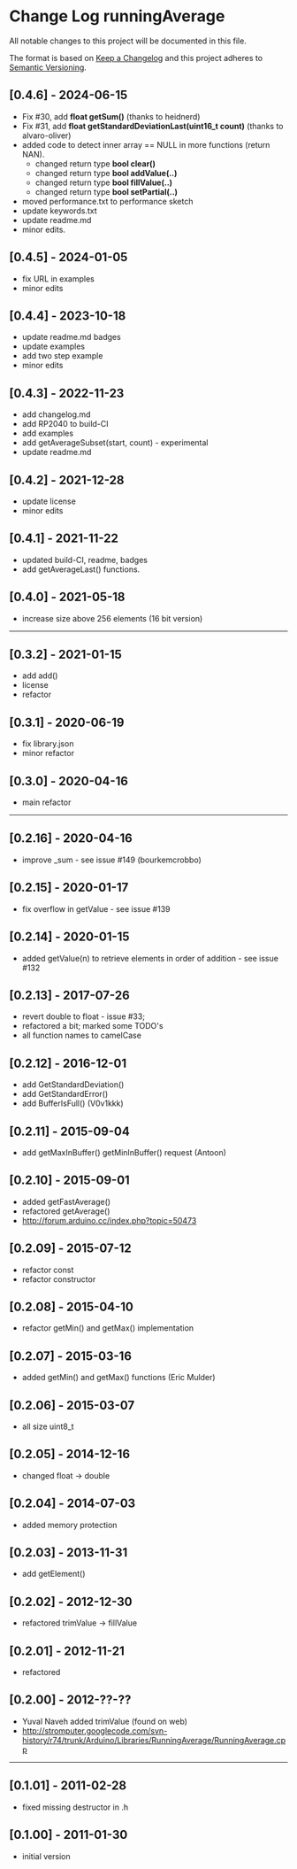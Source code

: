 # Change Log runningAverage

All notable changes to this project will be documented in this file.

The format is based on [Keep a Changelog](http://keepachangelog.com/)
and this project adheres to [Semantic Versioning](http://semver.org/).


## [0.4.6] - 2024-06-15
- Fix #30, add **float getSum()** (thanks to heidnerd)
- Fix #31, add **float getStandardDeviationLast(uint16_t count)** (thanks to alvaro-oliver)
- added code to detect inner array == NULL in more functions (return NAN).
  - changed return type **bool clear()**
  - changed return type **bool addValue(..)**
  - changed return type **bool fillValue(..)**
  - changed return type **bool setPartial(..)**
- moved performance.txt to performance sketch
- update keywords.txt
- update readme.md
- minor edits.

## [0.4.5] - 2024-01-05
- fix URL in examples
- minor edits

## [0.4.4] - 2023-10-18
- update readme.md badges
- update examples
- add two step example
- minor edits

## [0.4.3] - 2022-11-23
- add changelog.md
- add RP2040 to build-CI
- add examples
- add getAverageSubset(start, count) - experimental
- update readme.md

## [0.4.2] - 2021-12-28
- update license
- minor edits

## [0.4.1] - 2021-11-22
- updated build-CI, readme, badges
- add getAverageLast() functions.

## [0.4.0] - 2021-05-18
- increase size above 256 elements (16 bit version)

----

## [0.3.2] - 2021-01-15
- add add()
- license
- refactor

## [0.3.1] - 2020-06-19
- fix library.json
- minor refactor

## [0.3.0] - 2020-04-16
- main refactor

----

## [0.2.16] - 2020-04-16
- improve \_sum - see issue #149 (bourkemcrobbo)

## [0.2.15] - 2020-01-17
- fix overflow in getValue - see issue #139

## [0.2.14] - 2020-01-15
- added getValue(n) to retrieve elements in order of addition - see issue #132

## [0.2.13] - 2017-07-26
- revert double to float - issue #33;
- refactored a bit; marked some TODO's
- all function names to camelCase

## [0.2.12] - 2016-12-01
- add GetStandardDeviation()
- add GetStandardError()
- add BufferIsFull()  (V0v1kkk)

## [0.2.11] - 2015-09-04
- add getMaxInBuffer() getMinInBuffer() request (Antoon)

## [0.2.10] - 2015-09-01
- added getFastAverage()
- refactored getAverage()
- http://forum.arduino.cc/index.php?topic=50473

## [0.2.09] - 2015-07-12
- refactor const
- refactor constructor

## [0.2.08] - 2015-04-10
- refactor getMin() and getMax() implementation

## [0.2.07] - 2015-03-16
- added getMin() and getMax() functions (Eric Mulder)

## [0.2.06] - 2015-03-07
- all size uint8_t

## [0.2.05] - 2014-12-16
- changed float -> double

## [0.2.04] - 2014-07-03
- added memory protection

## [0.2.03] - 2013-11-31
- add getElement()

## [0.2.02] - 2012-12-30
- refactored trimValue -> fillValue

## [0.2.01] - 2012-11-21
- refactored

## [0.2.00] - 2012-??-??
- Yuval Naveh added trimValue (found on web)
- http://stromputer.googlecode.com/svn-history/r74/trunk/Arduino/Libraries/RunningAverage/RunningAverage.cpp

----

## [0.1.01] - 2011-02-28
- fixed missing destructor in .h

## [0.1.00] - 2011-01-30
- initial version

